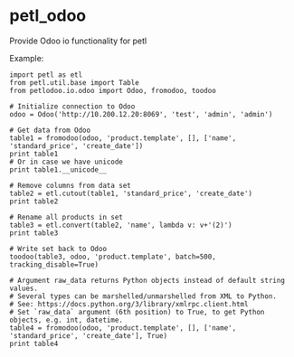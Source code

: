 # petl_odoo
Provide Odoo io functionality for petl

Example:

	import petl as etl
	from petl.util.base import Table
	from petlodoo.io.odoo import Odoo, fromodoo, toodoo
	
	# Initialize connection to Odoo
	odoo = Odoo('http://10.200.12.20:8069', 'test', 'admin', 'admin')
	
	# Get data from Odoo
	table1 = fromodoo(odoo, 'product.template', [], ['name', 'standard_price', 'create_date'])
	print table1
	# Or in case we have unicode
	print table1.__unicode__
	
	# Remove columns from data set
	table2 = etl.cutout(table1, 'standard_price', 'create_date')
	print table2
	
	# Rename all products in set
	table3 = etl.convert(table2, 'name', lambda v: v+'(2)')
	print table3
	
	# Write set back to Odoo
	toodoo(table3, odoo, 'product.template', batch=500, tracking_disable=True)

	# Argument raw_data returns Python objects instead of default string values.
	# Several types can be marshelled/unmarshelled from XML to Python.
	# See: https://docs.python.org/3/library/xmlrpc.client.html
	# Set `raw_data` argument (6th position) to True, to get Python objects, e.g. int, datetime.
	table4 = fromodoo(odoo, 'product.template', [], ['name', 'standard_price', 'create_date'], True)
	print table4